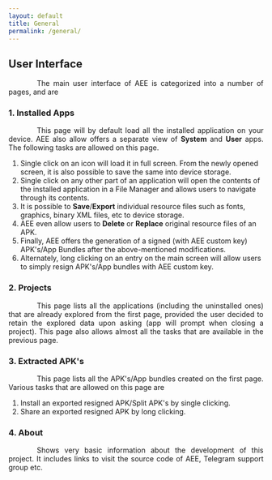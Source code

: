 ```yaml
---
layout: default
title: General
permalink: /general/
---
```


<style>
    tab1 { padding-left: 4em; }
</style>

## User Interface

<p style="text-align: justify;"><tab1>The main user interface of AEE is categorized into a number of pages, and are</tab1></p>

### 1. Installed Apps

<p style="text-align: justify;"><tab1>This page will by default load all the installed application on your device. AEE also allow offers a separate view of <b>System</b> and <b>User</b> apps. The following tasks are allowed on this page.</tab1></p>

<ol>
    <li>Single click on an icon will load it in full screen. From the newly opened screen, it is also possible to save the same into device storage.</li>
    <li>Single click on any other part of an application will open the contents of the installed application in a File Manager and allows users to navigate through its contents.</li>
    <li>It is possible to <b>Save</b>/<b>Export</b> individual resource files such as fonts, graphics, binary XML files, etc to device storage.</li>
    <li>AEE even allow users to <b>Delete</b> or <b>Replace</b> original resource files of an APK.</li>
    <li>Finally, AEE offers the generation of a signed (with AEE custom key) APK's/App Bundles after the above-mentioned modifications.</li>
    <li>Alternately, long clicking on an entry on the main screen will allow users to simply resign APK's/App bundles with AEE custom key.</li>
</ol>

### 2. Projects

<p style="text-align: justify;"><tab1>This page lists all the applications (including the uninstalled ones) that are already explored from the first page, provided the user decided to retain the explored data upon asking (app will prompt when closing a project). This page also allows almost all the tasks that are available in the previous page.</tab1></p>

### 3. Extracted APK's

<p style="text-align: justify;"><tab1>This page lists all the APK's/App bundles created on the first page. Various tasks that are allowed on this page are</tab1></p>

<ol>
    <li>Install an exported resigned APK/Split APK's by single clicking.</li>
    <li>Share an exported resigned APK by long clicking.</li>
</ol>

### 4. About

<p style="text-align: justify;"><tab1>Shows very basic information about the development of this project. It includes links to visit the source code of AEE, Telegram support group etc.</tab1></p>
